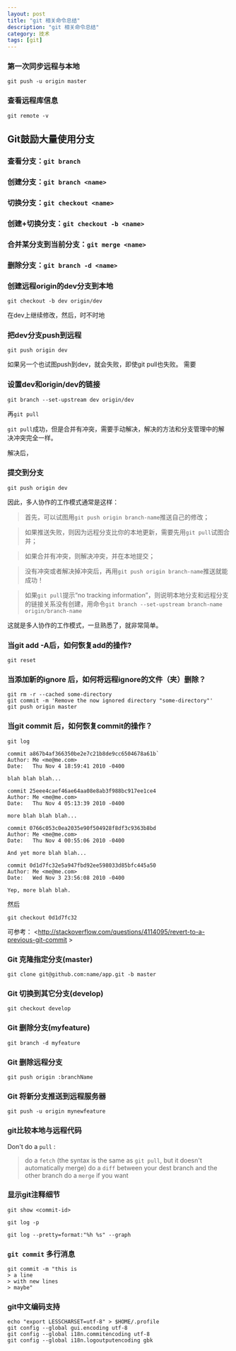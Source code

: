 ```yaml
---
layout: post
title: "git 相关命令总结"
description: "git 相关命令总结"
category: 技术
tags: [git]
---
```


### 第一次同步远程与本地

	git push -u origin master

### 查看远程库信息

	git remote -v

## **Git鼓励大量使用分支**

### 查看分支：`git branch`

### 创建分支：`git branch <name>`

### 切换分支：`git checkout <name>`

### 创建+切换分支：`git checkout -b <name>`

### 合并某分支到当前分支：`git merge <name>`

### 删除分支：`git branch -d <name>`


### 创建远程origin的dev分支到本地

	git checkout -b dev origin/dev

在dev上继续修改，然后，时不时地

### 把dev分支push到远程

	git push origin dev

如果另一个也试图push到dev，就会失败，即使git pull也失败。
需要

### 设置dev和origin/dev的链接

	git branch --set-upstream dev origin/dev
	
再`git pull`

`git pull`成功，但是合并有冲突，需要手动解决，解决的方法和分支管理中的解决冲突完全一样。

解决后，

### 提交到分支

	git push origin dev

因此，多人协作的工作模式通常是这样：

> 首先，可以试图用`git push origin branch-name`推送自己的修改；

> 如果推送失败，则因为远程分支比你的本地更新，需要先用`git pull`试图合并；

> 如果合并有冲突，则解决冲突，并在本地提交；

> 没有冲突或者解决掉冲突后，再用`git push origin branch-name`推送就能成功！

> 如果`git pull`提示“no tracking information”，则说明本地分支和远程分支的链接关系没有创建，用命令`git branch --set-upstream branch-name origin/branch-name`

这就是多人协作的工作模式，一旦熟悉了，就非常简单。

### 当git add -A后，如何恢复add的操作?

	git reset
	
### 当添加新的ignore 后，如何将远程ignore的文件（夹）删除？

	git rm -r --cached some-directory
	git commit -m 'Remove the now ignored directory "some-directory"'
	git push origin master

### 当git commit 后，如何恢复commit的操作？

	git log
	
```
commit a867b4af366350be2e7c21b8de9cc6504678a61b`
Author: Me <me@me.com>
Date:   Thu Nov 4 18:59:41 2010 -0400

blah blah blah...

commit 25eee4caef46ae64aa08e8ab3f988bc917ee1ce4
Author: Me <me@me.com>
Date:   Thu Nov 4 05:13:39 2010 -0400

more blah blah blah...

commit 0766c053c0ea2035e90f504928f8df3c9363b8bd
Author: Me <me@me.com>
Date:   Thu Nov 4 00:55:06 2010 -0400

And yet more blah blah...

commit 0d1d7fc32e5a947fbd92ee598033d85bfc445a50
Author: Me <me@me.com>
Date:   Wed Nov 3 23:56:08 2010 -0400

Yep, more blah blah.
```

然后

	git checkout 0d1d7fc32
	
可参考： <http://stackoverflow.com/questions/4114095/revert-to-a-previous-git-commit >


### Git 克隆指定分支(master)
```
git clone git@github.com:name/app.git -b master
```

### Git 切换到其它分支(develop)
```
git checkout develop
```

### Git 删除分支(myfeature)
```
git branch -d myfeature
```

### Git 删除远程分支
```
git push origin :branchName
```

### Git 将新分支推送到远程服务器
```
git push -u origin mynewfeature
```

### git比较本地与远程代码
Don't do a `pull` :

> do a `fetch` (the syntax is the same as `git pull`, but it doesn't automatically merge)
> do a `diff` between your dest branch and the other branch
> do a `merge` if you want

### 显示git注释细节

	git show <commit-id>

	git log -p

	git log --pretty=format:"%h %s" --graph

### `git commit` 多行消息
```
git commit -m "this is
> a line
> with new lines
> maybe"
```

### git中文编码支持
```
echo "export LESSCHARSET=utf-8" > $HOME/.profile
git config --global gui.encoding utf-8
git config --global i18n.commitencoding utf-8
git config --global i18n.logoutputencoding gbk
```

